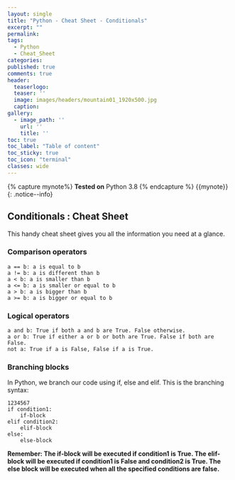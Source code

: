 ```yaml
---
layout: single
title: "Python - Cheat Sheet - Conditionals"
excerpt: ""
permalink:
tags: 
  - Python
  - Cheat_Sheet
categories:
published: true
comments: true
header:
  teaserlogo:
  teaser: ''
  image: images/headers/mountain01_1920x500.jpg
  caption:
gallery:
  - image_path: ''
    url: ''
    title: ''
toc: true
toc_label: "Table of content"
toc_sticky: true
toc_icon: "terminal"
classes: wide
---
```


{% capture mynote%}
**Tested on** Python 3.8
{% endcapture %}
{{mynote}}{: .notice--info}

## Conditionals : Cheat Sheet

This handy cheat sheet gives you all the information you need at a glance. 

### Comparison operators
```
a == b: a is equal to b
a != b: a is different than b
a < b: a is smaller than b
a <= b: a is smaller or equal to b
a > b: a is bigger than b
a >= b: a is bigger or equal to b
```
### Logical operators
```
a and b: True if both a and b are True. False otherwise.
a or b: True if either a or b or both are True. False if both are False.
not a: True if a is False, False if a is True.
```
### Branching blocks

In Python, we branch our code using if, else and elif. This is the branching syntax:
```
1234567
if condition1:
	if-block
elif condition2:
	elif-block
else:
	else-block
```
<b>Remember: The if-block will be executed if condition1 is True. The elif-block will be executed if condition1 is False and condition2 is True. The else block will be executed when all the specified conditions are false. </b>
